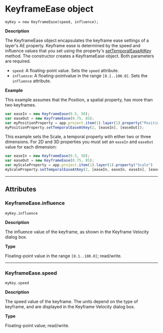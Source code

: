 # KeyframeEase object

`myKey = new KeyframeEase(speed, influence);`

**Description**

The KeyframeEase object encapsulates the keyframe ease settings of a layer's AE property. Keyframe ease is determined by the speed and influence values that you set using the property's [setTemporalEaseAtKey](../properties/property.md#property-settemporaleaseatkey) method. The constructor creates a KeyframeEase object. Both parameters are required.

- `speed`: A floating-point value. Sets the `speed` attribute.
- `influence`: A floating-pointvalue in the range `[0.1..100.0]`. Sets the `influence` attribute.

**Example**

This example assumes that the Position, a spatial property, has more than two keyframes.

```javascript
var easeIn = new KeyframeEase(0.5, 50);
var easeOut = new KeyframeEase(0.75, 85);
var myPositionProperty = app.project.item(1).layer(1).property("Position");
myPositionProperty.setTemporalEaseAtKey(2, [easeIn], [easeOut]);
```

This example sets the Scale, a temporal property with either two or three dimensions. For 2D and 3D properties you must set an `easeIn` and `easeOut` value for each dimension:

```javascript
var easeIn = new KeyframeEase(0.5, 50);
var easeOut = new KeyframeEase(0.75, 85);
var myScaleProperty = app.project.item(1).layer(1).property("Scale")
myScaleProperty.setTemporalEaseAtKey(2, [easeIn, easeIn, easeIn], [easeOut, easeOut, easeOut]);
```

---

## Attributes

### KeyframeEase.influence

`myKey.influence`

**Description**

The influence value of the keyframe, as shown in the Keyframe Velocity dialog box.

**Type**

Floating-point value in the range `[0.1..100.0]`; read/write.

---

### KeyframeEase.speed

`myKey.speed`

**Description**

The speed value of the keyframe. The units depend on the type of keyframe, and are displayed in the Keyframe Velocity dialog box.

**Type**

Floating-point value; read/write.
